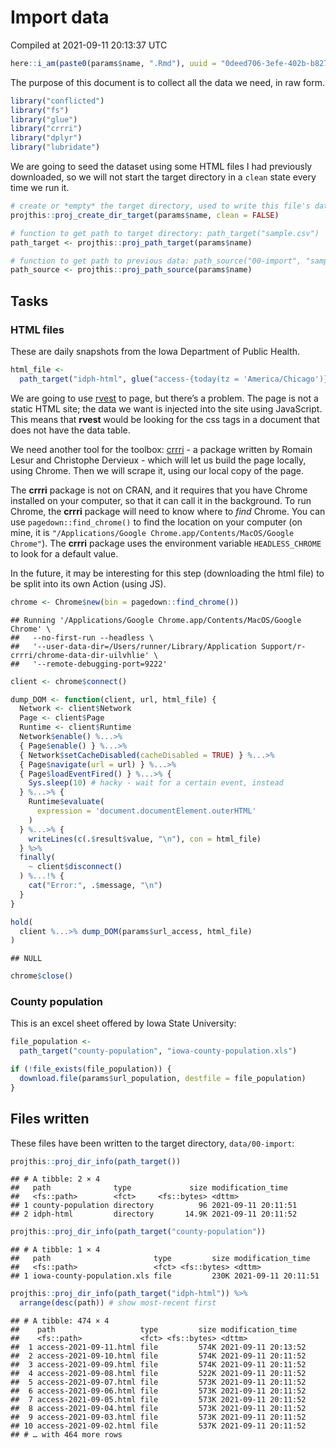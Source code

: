 Import data
================
Compiled at 2021-09-11 20:13:37 UTC

``` r
here::i_am(paste0(params$name, ".Rmd"), uuid = "0deed706-3efe-402b-b827-b58e9bb3e976")
```

The purpose of this document is to collect all the data we need, in raw
form.

``` r
library("conflicted")
library("fs")
library("glue")
library("crrri")
library("dplyr")
library("lubridate")
```

We are going to seed the dataset using some HTML files I had previously
downloaded, so we will not start the target directory in a `clean` state
every time we run it.

``` r
# create or *empty* the target directory, used to write this file's data: 
projthis::proj_create_dir_target(params$name, clean = FALSE)

# function to get path to target directory: path_target("sample.csv")
path_target <- projthis::proj_path_target(params$name)

# function to get path to previous data: path_source("00-import", "sample.csv")
path_source <- projthis::proj_path_source(params$name)
```

## Tasks

### HTML files

These are daily snapshots from the Iowa Department of Public Health.

``` r
html_file <- 
  path_target("idph-html", glue("access-{today(tz = 'America/Chicago')}.html"))
```

We are going to use [rvest](https://rvest.tidyverse.org/) to page, but
there’s a problem. The page is not a static HTML site; the data we want
is injected into the site using JavaScript. This means that **rvest**
would be looking for the css tags in a document that does not have the
data table.

We need another tool for the toolbox:
[crrri](https://rlesur.github.io/crrri) - a package written by Romain
Lesur and Christophe Dervieux - which will let us build the page
locally, using Chrome. Then we will scrape it, using our local copy of
the page.

The **crrri** package is not on CRAN, and it requires that you have
Chrome installed on your computer, so that it can call it in the
background. To run Chrome, the **crrri** package will need to know where
to *find* Chrome. You can use `pagedown::find_chrome()` to find the
location on your computer (on mine, it is `"/Applications/Google
Chrome.app/Contents/MacOS/Google Chrome"`). The **crrri** package uses
the environment variable `HEADLESS_CHROME` to look for a default value.

In the future, it may be interesting for this step (downloading the html
file) to be split into its own Action (using JS).

``` r
chrome <- Chrome$new(bin = pagedown::find_chrome())
```

    ## Running '/Applications/Google Chrome.app/Contents/MacOS/Google Chrome' \
    ##   --no-first-run --headless \
    ##   '--user-data-dir=/Users/runner/Library/Application Support/r-crrri/chrome-data-dir-uilvhlie' \
    ##   '--remote-debugging-port=9222'

``` r
client <- chrome$connect()
```

``` r
dump_DOM <- function(client, url, html_file) {
  Network <- client$Network
  Page <- client$Page
  Runtime <- client$Runtime
  Network$enable() %...>%
  { Page$enable() } %...>%
  { Network$setCacheDisabled(cacheDisabled = TRUE) } %...>% 
  { Page$navigate(url = url) } %...>%
  { Page$loadEventFired() } %...>% {
    Sys.sleep(10) # hacky - wait for a certain event, instead
  } %...>% { 
    Runtime$evaluate(
      expression = 'document.documentElement.outerHTML'
    ) 
  } %...>% {
    writeLines(c(.$result$value, "\n"), con = html_file) 
  } %>%
  finally(
    ~ client$disconnect()
  ) %...!% {
    cat("Error:", .$message, "\n")
  }
}
```

``` r
hold(
  client %...>% dump_DOM(params$url_access, html_file)  
)
```

    ## NULL

``` r
chrome$close()
```

### County population

This is an excel sheet offered by Iowa State University:

``` r
file_population <- 
  path_target("county-population", "iowa-county-population.xls")

if (!file_exists(file_population)) {
  download.file(params$url_population, destfile = file_population)
}
```

## Files written

These files have been written to the target directory, `data/00-import`:

``` r
projthis::proj_dir_info(path_target()) 
```

    ## # A tibble: 2 × 4
    ##   path              type             size modification_time  
    ##   <fs::path>        <fct>     <fs::bytes> <dttm>             
    ## 1 county-population directory          96 2021-09-11 20:11:51
    ## 2 idph-html         directory       14.9K 2021-09-11 20:11:52

``` r
projthis::proj_dir_info(path_target("county-population")) 
```

    ## # A tibble: 1 × 4
    ##   path                       type         size modification_time  
    ##   <fs::path>                 <fct> <fs::bytes> <dttm>             
    ## 1 iowa-county-population.xls file         230K 2021-09-11 20:11:51

``` r
projthis::proj_dir_info(path_target("idph-html")) %>% 
  arrange(desc(path)) # show most-recent first
```

    ## # A tibble: 474 × 4
    ##    path                   type         size modification_time  
    ##    <fs::path>             <fct> <fs::bytes> <dttm>             
    ##  1 access-2021-09-11.html file         574K 2021-09-11 20:13:52
    ##  2 access-2021-09-10.html file         574K 2021-09-11 20:11:52
    ##  3 access-2021-09-09.html file         574K 2021-09-11 20:11:52
    ##  4 access-2021-09-08.html file         522K 2021-09-11 20:11:52
    ##  5 access-2021-09-07.html file         573K 2021-09-11 20:11:52
    ##  6 access-2021-09-06.html file         573K 2021-09-11 20:11:52
    ##  7 access-2021-09-05.html file         573K 2021-09-11 20:11:52
    ##  8 access-2021-09-04.html file         573K 2021-09-11 20:11:52
    ##  9 access-2021-09-03.html file         573K 2021-09-11 20:11:52
    ## 10 access-2021-09-02.html file         537K 2021-09-11 20:11:52
    ## # … with 464 more rows
